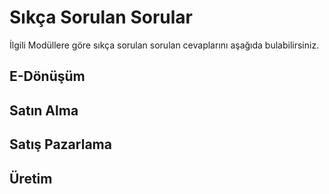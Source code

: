 # Sıkça Sorulan Sorular 

İlgili Modüllere göre sıkça sorulan sorulan cevaplarını aşağıda bulabilirsiniz.

## E-Dönüşüm



## Satın Alma



## Satış Pazarlama



## Üretim


